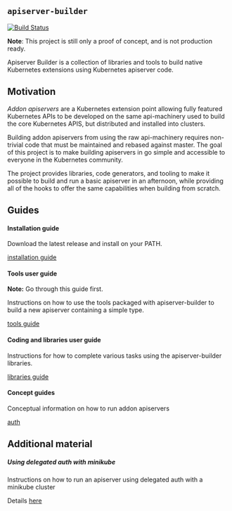 ## `apiserver-builder`

[![Build Status](https://travis-ci.org/kubernetes-incubator/apiserver-builder.svg?branch=master)](https://travis-ci.org/kubernetes-incubator/apiserver-builder "Travis")

**Note**: This project is still only a proof of concept, and is not production ready.

Apiserver Builder is a collection of libraries and tools to build native
Kubernetes extensions using Kubernetes apiserver code.

## Motivation

*Addon apiservers* are a Kubernetes extension point allowing fully featured Kubernetes
APIs to be developed on the same api-machinery used to build the core Kubernetes APIS,
but distributed and installed into clusters.

Building addon apiservers from using the raw api-machinery requires non-trivial
code that must be maintained and rebased against master. The goal of this project is
to make building apiservers in go simple and accessible to everyone in the
Kubernetes community.

The project provides libraries, code generators, and tooling to make it possible to build
and run a basic apiserver in an afternoon, while providing all of the hooks to offer the
same capabilities when building from scratch.

## Guides

#### Installation guide

Download the latest release and install on your PATH.

[installation guide](docs/installing.md)

#### Tools user guide

**Note:** Go through this guide first.

Instructions on how to use the tools packaged with apiserver-builder to build a new apiserver
containing a simple type.

[tools guide](docs/tools_user_guide.md)

#### Coding and libraries user guide

Instructions for how to complete various tasks using the apiserver-builder libraries.

[libraries guide](docs/libraries_user_guide.md)

#### Concept guides

Conceptual information on how to run addon apiservers

[auth](docs/concepts/auth.md)


## Additional material

##### Using delegated auth with minikube

Instructions on how to run an apiserver using delegated auth with a minikube cluster

Details [here](https://github.com/kubernetes-incubator/apiserver-builder/blob/master/docs/using_minikube.md)
